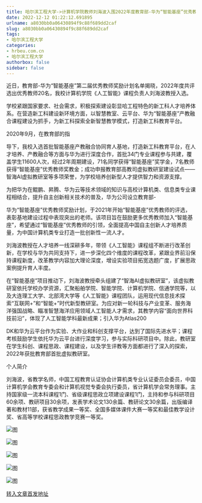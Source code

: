 ```yaml
---
title: 哈尔滨工程大学->计算机学院教师刘海波入围2022年度教育部-华为“智能基座”优秀教师奖励计划 | hrbeu.com.cn
date: 2022-12-12 01:22:12.691895
urlname: a8030bb0a06430894f9c88f689dd2caf
slug: a8030bb0a06430894f9c88f689dd2caf
tags: 
- 哈尔滨工程大学
categories:
- hrbeu.com.cn
- 哈尔滨工程大学
authorbox: false
sidebar: false
---
```

近日，教育部-华为“智能基座”第二届优秀教师奖励计划名单揭晓，2022年度共评选出优秀教师20名，我校计算机学院《人工智能》课程负责人刘海波教授入选。

学校紧跟国家要求、社会需求，积极探索建设彰显哈工程特色的新工科人才培养体系。在营造新工科建设新环境方面，以智慧教室、云平台、华为“智能基座”产教融合课程建设为抓手，为新工科探索全新智慧教学模式，打造新工科教育平台。

2020年9月，在教育部的指
<!--more-->
导下，我校入选首批智能基座产教融合协同育人基地，打造新工科教育平台，在人才培养、产教融合等方面与华为进行深度合作，首批34门专业课程参与共建，覆盖学生11600人次，经过2年周期建设，71名同学获得“智能基座”奖学金，7名教师获得“智能基座”优秀教师奖教金；成功申报教育部高教司虚拟教研室建设试点——智海AI虚拟教研室等多项荣誉，为学校培养创新型人才提供智力和资源支撑。

为把华为在鲲鹏、昇腾、华为云等技术领域的知识与高校计算机类、信息类专业课程相结合，提升自主创新相关技术的普及，华为公司设立教育部-

华为“智能基座”优秀教师奖励计划，于2021年开始“智能基座”优秀教师的评选，表彰基地建设过程中表现突出的老师。该项目旨在鼓励更多优秀教师加入“智能基座”，希望通过“智能基座”优秀教师的引领，全面提高中国自主创新人才培养质量，为中国计算机类专业打造一批创新性一流人才。

刘海波教授在人才培养一线深耕多年，带领《人工智能》课程组不断进行改革创新，在学校与华为共同支持下，进一步深化四个维度的课程改革，紧跟业界前沿保持课程新度，改革教学内容加大理论深度，增设实验项目拓宽选题广度，扩展思政案例提升育人丰度。

在“智能基座”项目推动下，刘海波教授牵头组建了“智海AI虚拟教研室”，该虚拟教研室依托学校办学资源，汇聚船舶学院、智能学院、计算机学院、信通学院等，以及大连理工大学、北部湾大学等《人工智能》课程团队，运用现代信息技术探索“互联网+”和“智能+”时代新型教研室。为应对新一轮科技与产业变革、服务海洋强国战略、瞄准智慧海洋应用领域人工智能人才需求，其教学内容“面向世界科技前沿”，体现了人工智能学科最新成果；引入华为Atlas200

DK和华为云平台作为实验、大作业和科创支撑平台，达到了国际先进水平；课程考核鼓励学生依托华为云平台进行深度学习，参与实际科研项目中。除此，教研室在学生科创、课程思政、课程建设，以及学生评教等方面都进行了深入的探索，2022年获批教育部首批虚拟教研室。

个人简介

刘海波，省教学名师，中国工程教育认证协会计算机类专业认证委员会委员，中国计算机学会教育专委会和计算机视觉专委会执行委员，省计算机学会常务理事。主持国家级一流本科课程1门、省级课程思政立项建设课程1门，主持和参与科研项目60余项、教研项目30余项，发表学术论文130余篇、教研论文30余篇，出版编译著和教材11部，获省教学成果一等奖、全国多媒体课件大赛一等奖和最佳教学设计奖、省高等学校课程思政教学竞赛一等奖。

![图](http://gongxue.cn/__local/9/21/31/1FE8FFE0392C43BF9E3F167B1D1_6F85AD72_8ED4.jpg)

![图](http://gongxue.cn/__local/8/68/A3/72FC91BA5BD9EFF89E7B58619BE_B69BB180_88B0.jpg)

![图](http://gongxue.cn/__local/3/2F/4B/1054F6A0A57F95BB84F48713123_4C2C5257_3C1EB.jpg)

![图](http://gongxue.cn/__local/A/AB/D3/F676E3A93634FFA32B3A663B4CB_7D8FE9D5_1A94A.jpg)

![图](http://gongxue.cn/__local/C/7D/BE/3CF6265F7DA77516E105698001F_85472078_1E208.jpg)

[转入文章首发地址](http://gongxue.cn/info/1141/73788.htm)